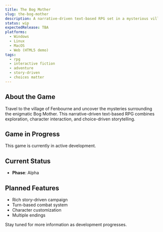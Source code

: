 ```yaml
---
title: The Bog Mother
slug: the-bog-mother
description: A narrative-driven text-based RPG set in a mysterious village, where your choices shape the story and uncover dark secrets.
status: wip
expectedRelease: TBA
platforms:
  - Windows
  - Linux
  - MacOS
  - Web (HTML5 demo)
tags:
  - rpg
  - interactive fiction
  - adventure
  - story-driven
  - choices matter
---
```


## About the Game

Travel to the village of Fenbourne and uncover the mysteries surrounding the enigmatic Bog Mother. This narrative-driven text-based RPG combines exploration, character interaction, and choice-driven storytelling.

## Game in Progress

This game is currently in active development.

## Current Status

- **Phase**: Alpha

## Planned Features

- Rich story-driven campaign
- Turn-based combat system
- Character customization
- Multiple endings

Stay tuned for more information as development progresses.
